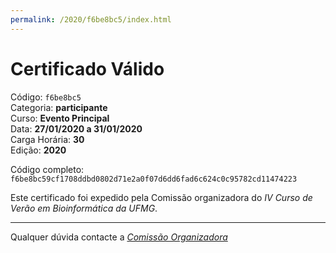 ```yaml
---
permalink: /2020/f6be8bc5/index.html
---
```


# Certificado Válido

Código: `f6be8bc5`<br>
Categoria: **participante**<br>
Curso: **Evento Principal**<br>
Data: **27/01/2020 a 31/01/2020**<br>
Carga Horária: **30**<br>
Edição: **2020**<br>


Código completo: `f6be8bc59cf1708ddbd0802d71e2a0f07d6dd6fad6c624c0c95782cd11474223`


Este certificado foi expedido pela Comissão organizadora do *IV Curso de Verão em Bioinformática da UFMG*.

----

Qualquer dúvida contacte a [_Comissão Organizadora_](<mailto:cursobioinfoufmg@gmail.com$subject=[Certificados]>)

